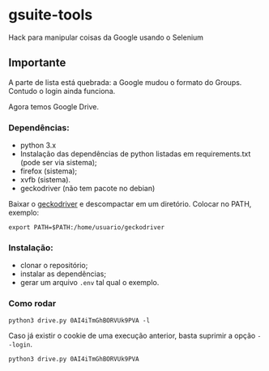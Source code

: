 # gsuite-tools
Hack para manipular coisas da Google usando o Selenium

## Importante
A parte de lista está quebrada: a Google mudou o formato do Groups. Contudo o login ainda funciona.

Agora temos Google Drive. 

### Dependências:
  * python 3.x
  * Instalação das dependências de python listadas em requirements.txt (pode ser via sistema);
  * firefox (sistema);
  * xvfb (sistema).
  * geckodriver (não tem pacote no debian)

Baixar o [geckodriver](https://github.com/mozilla/geckodriver/releases/latest) e descompactar
em um diretório. Colocar no PATH, exemplo:

    export PATH=$PATH:/home/usuario/geckodriver

### Instalação:
  * clonar o repositório;
  * instalar as dependências;
  * gerar um arquivo `.env` tal qual o exemplo.

### Como rodar
```console
python3 drive.py 0AI4iTmGhBORVUk9PVA -l
```

Caso já existir o cookie de uma execução anterior, basta suprimir a opção ``--login``.
```console
python3 drive.py 0AI4iTmGhBORVUk9PVA
```
